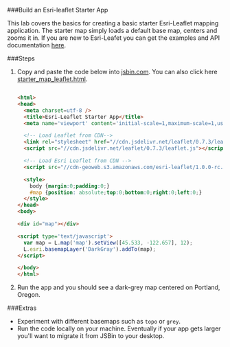 ###Build an Esri-leaflet Starter App

This lab covers the basics for creating a basic starter Esri-Leaflet mapping application.
The starter map simply loads a default base map, centers and zooms it in.
If you are new to Esri-Leafet you can get the examples and API documentation [here](http://esri.github.io/esri-leaflet/examples/).

###Steps

1. Copy and paste the code below into [jsbin.com](http://jsbin.com). You can also click here [starter_map_leaflet.html](src/starter_map_leaflet.html).

    ```html

    <html>
    <head>
      <meta charset=utf-8 />
      <title>Esri-Leaflet Starter App</title>
      <meta name='viewport' content='initial-scale=1,maximum-scale=1,user-scalable=no' />

      <!-- Load Leaflet from CDN-->
      <link rel="stylesheet" href="//cdn.jsdelivr.net/leaflet/0.7.3/leaflet.css" />
      <script src="//cdn.jsdelivr.net/leaflet/0.7.3/leaflet.js"></script>

      <!-- Load Esri Leaflet from CDN -->
      <script src="//cdn-geoweb.s3.amazonaws.com/esri-leaflet/1.0.0-rc.6/esri-leaflet.js"></script>

      <style>
        body {margin:0;padding:0;}
        #map {position: absolute;top:0;bottom:0;right:0;left:0;}
      </style>
    </head>
    <body>

    <div id="map"></div>

    <script type='text/javascript'>
      var map = L.map('map').setView([45.533, -122.657], 12);
      L.esri.basemapLayer('DarkGray').addTo(map);
    </script>

    </body>
    </html>

    ```

2. Run the app and you should see a dark-grey map centered on Portland, Oregon.

###Extras

* Experiment with different basemaps such as `topo` or `grey`.
* Run the code locally on your machine. Eventually if your app gets larger you'll want to migrate it from JSBin to your desktop.
